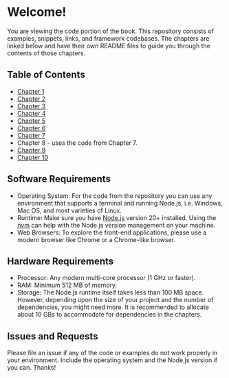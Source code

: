 # Welcome!

You are viewing the code portion of the book. 
This repository consists of examples, snippets, links, and framework codebases.
The chapters are linked below and have their own README files to guide you through the contents of those chapters.

## Table of Contents

* [Chapter 1](./chapter1)
* [Chapter 2](./chapter2)
* [Chapter 3](./chapter3)
* [Chapter 4](./chapter4)
* [Chapter 5](./chapter5)
* [Chapter 6](./chapter6)
* [Chapter 7](./chapter7)
* Chapter 8 - uses the code from Chapter 7.
* [Chapter 9](./chapter9)
* [Chapter 10](./chapter10)

## Software Requirements

* Operating System: For the code from the repository you can use any environment that supports a terminal and running Node.js, i.e. Windows, Mac OS, and most varieties of Linux.
* Runtime: Make sure you have [Node.js](https://nodejs.org) version 20+ installed. Using the [nvm](https://github.com/nvm-sh/nvm) can help with the Node.js version management on your machine.
* Web Browsers: To explore the front-end applications, please use a modern browser like Chrome or a Chrome-like browser.

## Hardware Requirements

* Processor: Any modern multi-core processor (1 GHz or faster).
* RAM: Minimum 512 MB of memory.
* Storage: The Node.js runtime itself takes less than 100 MB space. However, depending upon the size of your project and the number of dependencies, you might need more. It is recommended to allocate about 10 GBs to accommodate for dependencies in the chapters.

## Issues and Requests

Please file an issue if any of the code or examples do not work properly in your environment.
Include the operating system and the Node.js version if you can. Thanks!